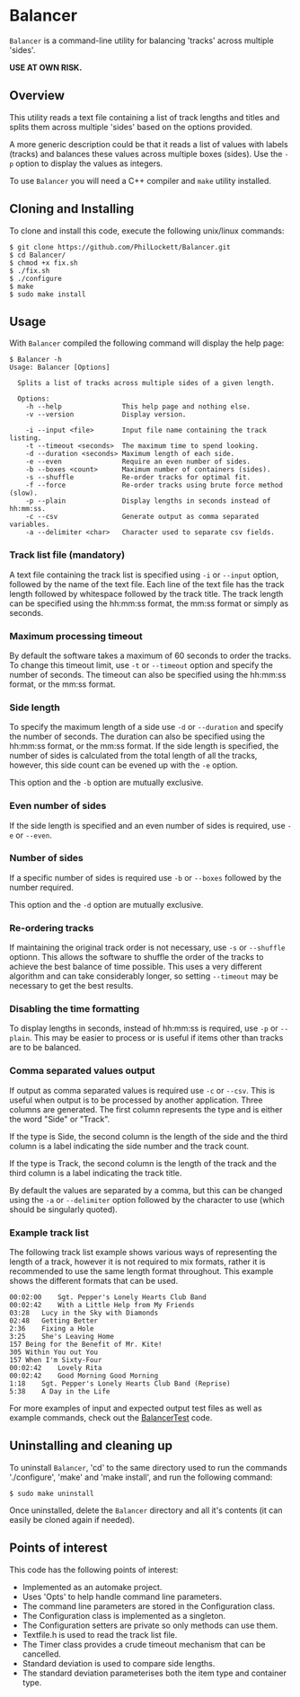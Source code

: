 # Balancer
`Balancer` is a command-line utility for balancing 'tracks' across multiple
'sides'.

**USE AT OWN RISK.**

## Overview
This utility reads a text file containing a list of track lengths and titles
and splits them across multiple 'sides' based on the options provided.

A more generic description could be that it reads a list of values with labels
(tracks) and balances these values across multiple boxes (sides). Use the `-p`
option to display the values as integers.

To use `Balancer` you will need a C++ compiler and `make` utility installed. 

## Cloning and Installing
To clone and install this code, execute the following unix/linux commands:

    $ git clone https://github.com/PhilLockett/Balancer.git
    $ cd Balancer/
    $ chmod +x fix.sh
    $ ./fix.sh
    $ ./configure
    $ make
    $ sudo make install

## Usage
With `Balancer` compiled the following command will display the help page:

    $ Balancer -h
    Usage: Balancer [Options]

      Splits a list of tracks across multiple sides of a given length.

      Options:
        -h --help               This help page and nothing else.
        -v --version            Display version.

        -i --input <file>       Input file name containing the track listing.
        -t --timeout <seconds>  The maximum time to spend looking.
        -d --duration <seconds> Maximum length of each side.
        -e --even               Require an even number of sides.
        -b --boxes <count>      Maximum number of containers (sides).
        -s --shuffle            Re-order tracks for optimal fit.
        -f --force              Re-order tracks using brute force method (slow).
        -p --plain              Display lengths in seconds instead of hh:mm:ss.
        -c --csv                Generate output as comma separated variables.
        -a --delimiter <char>   Character used to separate csv fields.

### Track list file (mandatory)
A text file containing the track list is specified using `-i` or `--input`
option, followed by the name of the text file. Each line of the text file has
the track length followed by whitespace followed by the track title. The track
length can be specified using the hh:mm:ss format, the mm:ss format or simply
as seconds.

### Maximum processing timeout
By default the software takes a maximum of 60 seconds to order the tracks. To
change this timeout limit, use `-t` or `--timeout` option and specify the
number of seconds. The timeout can also be specified using the hh:mm:ss format,
or the mm:ss format.

### Side length
To specify the maximum length of a side use `-d` or `--duration` and specify
the number of seconds. The duration can also be specified using the hh:mm:ss
format, or the mm:ss format. If the side length is specified, the number of
sides is calculated from the total length of all the tracks, however, this 
side count can be evened up with the `-e` option.

This option and the `-b` option are mutually exclusive.

### Even number of sides
If the side length is specified and an even number of sides is required, use
`-e` or `--even`.

### Number of sides
If a specific number of sides is required use `-b` or `--boxes` followed by the
number required.

This option and the `-d` option are mutually exclusive.

### Re-ordering tracks
If maintaining the original track order is not necessary, use `-s` or
`--shuffle` optionn. This allows the software to shuffle the order of the 
tracks to achieve the best balance of time possible. This uses a very different
algorithm and can take considerably longer, so setting `--timeout` may be
necessary to get the best results.

### Disabling the time formatting
To display lengths in seconds, instead of hh:mm:ss is required, use `-p` or
`--plain`. This may be easier to process or is useful if items other than
tracks are to be balanced.

### Comma separated values output
If output as comma separated values is required use `-c` or `--csv`. This is 
useful when output is to be processed by another application. Three columns are
generated. The first column represents the type and is either the word "Side"
or "Track". 

If the type is Side, the second column is the length of the side and the third
column is a label indicating the side number and the track count. 

If the type is Track, the second column is the length of the track and the 
third column is a label indicating the track title. 

By default the values are separated by a comma, but this can be changed using
the `-a` or `--delimiter` option followed by the character to use (which should
be singularly quoted).

### Example track list
The following track list example shows various ways of representing the length
of a track, however it is not required to mix formats, rather it is recommended
to use the same length format throughout. This example shows the different
formats that can be used.

    00:02:00	Sgt. Pepper's Lonely Hearts Club Band
    00:02:42	With a Little Help from My Friends
    03:28	Lucy in the Sky with Diamonds
    02:48	Getting Better
    2:36	Fixing a Hole
    3:25	She's Leaving Home
    157	Being for the Benefit of Mr. Kite!
    305	Within You out You
    157	When I'm Sixty-Four
    00:02:42	Lovely Rita
    00:02:42	Good Morning Good Morning
    1:18	Sgt. Pepper's Lonely Hearts Club Band (Reprise)
    5:38	A Day in the Life

For more examples of input and expected output test files as well as example 
commands, check out the 
[BalancerTest](https://github.com/PhilLockett/BalancerTest) code.

## Uninstalling and cleaning up
To uninstall `Balancer`, 'cd' to the same directory used to run the commands
'./configure', 'make' and 'make install', and run the following command:

    $ sudo make uninstall

Once uninstalled, delete the `Balancer` directory and all it's contents (it can easily
be cloned again if needed).

## Points of interest
This code has the following points of interest:

  * Implemented as an automake project.
  * Uses 'Opts' to help handle command line parameters.
  * The command line parameters are stored in the Configuration class.
  * The Configuration class is implemented as a singleton.
  * The Configuration setters are private so only methods can use them.
  * Textfile.h is used to read the track list file.
  * The Timer class provides a crude timeout mechanism that can be cancelled.
  * Standard deviation is used to compare side lengths.
  * The standard deviation parameterises both the item type and container type.
